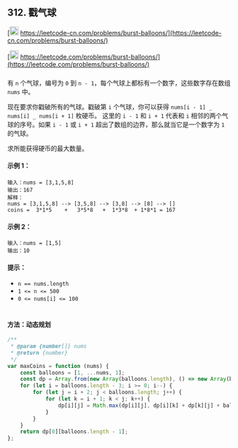 ## 312. 戳气球

[<img src="https://static.leetcode-cn.com/cn-mono-assets/production/assets/logo-dark-cn.c42314a8.svg" height="20" /> https://leetcode-cn.com/problems/burst-balloons/](https://leetcode-cn.com/problems/burst-balloons/)

[<img src="https://assets.leetcode.com/static_assets/public/webpack_bundles/images/logo-dark.e99485d9b.svg" height="20"/> https://leetcode.com/problems/burst-balloons/](https://leetcode.com/problems/burst-balloons/)

###

有 `n` 个气球，编号为 `0` 到 `n - 1`，每个气球上都标有一个数字，这些数字存在数组 `nums` 中。

现在要求你戳破所有的气球。戳破第 `i` 个气球，你可以获得 `nums[i - 1] _ nums[i] _ nums[i + 1]` 枚硬币。 这里的 `i - 1` 和 `i + 1` 代表和 `i` 相邻的两个气球的序号。如果 `i - 1` 或 `i + 1` 超出了数组的边界，那么就当它是一个数字为 `1` 的气球。

求所能获得硬币的最大数量。

#### 示例 1：

```
输入：nums = [3,1,5,8]
输出：167
解释：
nums = [3,1,5,8] --> [3,5,8] --> [3,8] --> [8] --> []
coins =  3*1*5    +   3*5*8   +  1*3*8  + 1*8*1 = 167
```

#### 示例 2：

```
输入：nums = [1,5]
输出：10
```

#### 提示：

-   `n == nums.length`
-   `1 <= n <= 500`
-   `0 <= nums[i] <= 100`

#

#### 方法：动态规划

```js
/**
 * @param {number[]} nums
 * @return {number}
 */
var maxCoins = function (nums) {
    const balloons = [1, ...nums, 1];
    const dp = Array.from(new Array(balloons.length), () => new Array(balloons.length).fill(0));
    for (let i = balloons.length - 3; i >= 0; i--) {
        for (let j = i + 2; j < balloons.length; j++) {
            for (let k = i + 1; k < j; k++) {
                dp[i][j] = Math.max(dp[i][j], dp[i][k] + dp[k][j] + balloons[i] * balloons[k] * balloons[j]);
            }
        }
    }
    return dp[0][balloons.length - 1];
};
```
